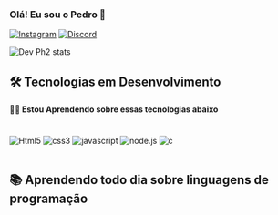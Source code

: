 ### Olá! Eu sou o Pedro 👋

[![Instagram](https://img.shields.io/badge/Instagram-E4405F?style=for-the-badge&logo=instagram&logoColor=white)](https://www.instagram.com/pdzinx.z7?igsh=MWxtOWlsM2JwbXNvdg==)
[![Discord](https://img.shields.io/badge/Discord-7289DA?style=for-the-badge&logo=discord&logoColor=white)](@devph2)

![Dev Ph2 stats](https://github-readme-stats.vercel.app/api?username=DevPh2&show_icons=true&theme=midnight-purple)

## 🛠️ Tecnologias em Desenvolvimento

#### 🧑‍🎓 Estou Aprendendo sobre essas tecnologias abaixo

<div style="display: inline_block"><br/>
<img align="center" alt="Html5" src="https://img.shields.io/badge/HTML5-E34F26?style=for-the-badge&logo=html5&logoColor=whitee">
<img align="center" alt="css3" src="https://img.shields.io/badge/CSS3-1572B6?style=for-the-badge&logo=css3&logoColor=white">
<img align="center" alt="javascript" src="https://img.shields.io/badge/JavaScript-F7DF1E?style=for-the-badge&logo=javascript&logoColor=black">
<img align="center" alt="node.js" src="https://img.shields.io/badge/Node.js-43853D?style=for-the-badge&logo=node.js&logoColor=white">
<img align="center" alt="c" src="https://img.shields.io/badge/C-00599C?style=for-the-badge&logo=c&logoColor=white">
</div><br/>

## 📚 Aprendendo todo dia sobre linguagens de programação
